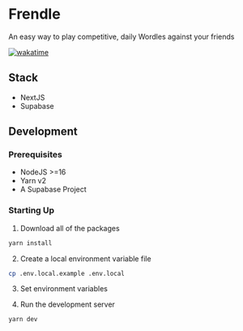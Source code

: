 # Frendle

An easy way to play competitive, daily Wordles against your friends

[![wakatime](https://wakatime.com/badge/github/DannyZolp/frendle.svg)](https://wakatime.com/badge/github/DannyZolp/frendle)

## Stack

- NextJS
- Supabase

## Development

### Prerequisites

- NodeJS >=16
- Yarn v2
- A Supabase Project

### Starting Up

1. Download all of the packages

```bash
yarn install
```

2. Create a local environment variable file

```bash
cp .env.local.example .env.local
```

3. Set environment variables 

4. Run the development server

```bash
yarn dev
```
